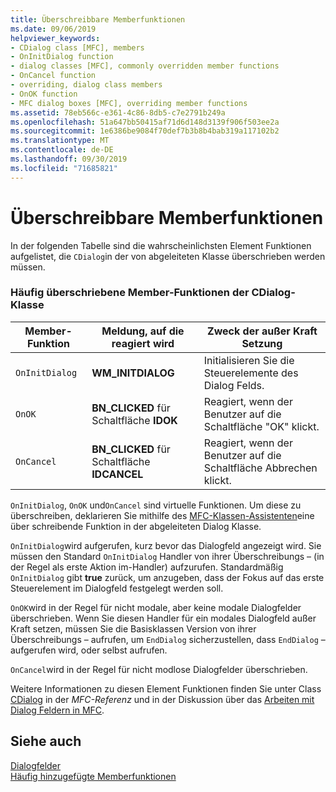 ```yaml
---
title: Überschreibbare Memberfunktionen
ms.date: 09/06/2019
helpviewer_keywords:
- CDialog class [MFC], members
- OnInitDialog function
- dialog classes [MFC], commonly overridden member functions
- OnCancel function
- overriding, dialog class members
- OnOK function
- MFC dialog boxes [MFC], overriding member functions
ms.assetid: 78eb566c-e361-4c86-8db5-c7e2791b249a
ms.openlocfilehash: 51a647bb50415af71d6d148d3139f906f503ee2a
ms.sourcegitcommit: 1e6386be9084f70def7b3b8b4bab319a117102b2
ms.translationtype: MT
ms.contentlocale: de-DE
ms.lasthandoff: 09/30/2019
ms.locfileid: "71685821"
---
```

# <a name="commonly-overridden-member-functions"></a>Überschreibbare Memberfunktionen

In der folgenden Tabelle sind die wahrscheinlichsten Element Funktionen aufgelistet, die `CDialog`in der von abgeleiteten Klasse überschrieben werden müssen.

### <a name="commonly-overridden-member-functions-of-class-cdialog"></a>Häufig überschriebene Member-Funktionen der CDialog-Klasse

|Member-Funktion|Meldung, auf die reagiert wird|Zweck der außer Kraft Setzung|
|---------------------|----------------------------|-----------------------------|
|`OnInitDialog`|**WM_INITDIALOG**|Initialisieren Sie die Steuerelemente des Dialog Felds.|
|`OnOK`|**BN_CLICKED** für Schaltfläche **IDOK**|Reagiert, wenn der Benutzer auf die Schaltfläche "OK" klickt.|
|`OnCancel`|**BN_CLICKED** für Schaltfläche **IDCANCEL**|Reagiert, wenn der Benutzer auf die Schaltfläche Abbrechen klickt.|

`OnInitDialog`, `OnOK` und`OnCancel` sind virtuelle Funktionen. Um diese zu überschreiben, deklarieren Sie mithilfe des [MFC-Klassen-Assistenten](reference/mfc-class-wizard.md)eine über schreibende Funktion in der abgeleiteten Dialog Klasse.

`OnInitDialog`wird aufgerufen, kurz bevor das Dialogfeld angezeigt wird. Sie müssen den Standard `OnInitDialog` Handler von ihrer Überschreibungs – (in der Regel als erste Aktion im-Handler) aufzurufen. Standardmäßig `OnInitDialog` gibt **true** zurück, um anzugeben, dass der Fokus auf das erste Steuerelement im Dialogfeld festgelegt werden soll.

`OnOK`wird in der Regel für nicht modale, aber keine modale Dialogfelder überschrieben. Wenn Sie diesen Handler für ein modales Dialogfeld außer Kraft setzen, müssen Sie die Basisklassen Version von ihrer Überschreibungs – aufrufen, um `EndDialog` sicherzustellen, dass `EndDialog` – aufgerufen wird, oder selbst aufrufen.

`OnCancel`wird in der Regel für nicht modlose Dialogfelder überschrieben.

Weitere Informationen zu diesen Element Funktionen finden Sie unter Class [CDialog](../mfc/reference/cdialog-class.md) in der *MFC-Referenz* und in der Diskussion über das [Arbeiten mit Dialog Feldern in MFC](../mfc/life-cycle-of-a-dialog-box.md).

## <a name="see-also"></a>Siehe auch

[Dialogfelder](../mfc/dialog-boxes.md)<br/>
[Häufig hinzugefügte Memberfunktionen](../mfc/commonly-added-member-functions.md)
